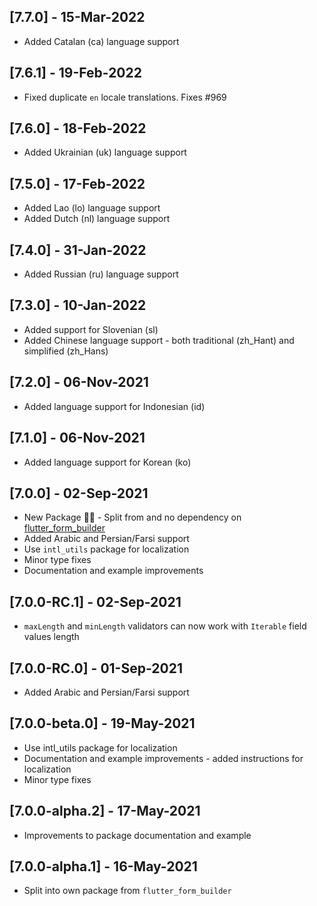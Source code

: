 ## [7.7.0] - 15-Mar-2022
* Added Catalan (ca) language support

## [7.6.1] - 19-Feb-2022
* Fixed duplicate `en` locale translations. Fixes #969

## [7.6.0] - 18-Feb-2022
* Added Ukrainian (uk) language support

## [7.5.0] - 17-Feb-2022
* Added Lao (lo) language support
* Added Dutch (nl) language support

## [7.4.0] - 31-Jan-2022
* Added Russian (ru) language support

## [7.3.0] - 10-Jan-2022
* Added support for Slovenian (sl)
* Added Chinese language support - both traditional (zh_Hant) and simplified (zh_Hans)

## [7.2.0] - 06-Nov-2021
* Added language support for Indonesian (id)

## [7.1.0] - 06-Nov-2021
* Added language support for Korean (ko)

## [7.0.0] - 02-Sep-2021
* New Package 🎉🎊 - Split from and no dependency on [flutter_form_builder](https://pub.dev/packages/flutter_form_builder)
* Added Arabic and Persian/Farsi support
* Use `intl_utils` package for localization
* Minor type fixes
* Documentation and example improvements

## [7.0.0-RC.1] - 02-Sep-2021
* `maxLength` and `minLength` validators can now work with `Iterable` field values length

## [7.0.0-RC.0] - 01-Sep-2021
* Added Arabic and Persian/Farsi support

## [7.0.0-beta.0] - 19-May-2021
* Use intl_utils package for localization
* Documentation and example improvements - added instructions for localization
* Minor type fixes

## [7.0.0-alpha.2] - 17-May-2021
* Improvements to package documentation and example

## [7.0.0-alpha.1] - 16-May-2021
* Split into own package from `flutter_form_builder`
